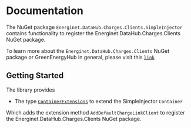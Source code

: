 # Documentation

The NuGet package `Energinet.DataHub.Charges.Clients.SimpleInjector` contains functionality to register the Energinet.DataHub.Charges.Clients NuGet package.

To learn more about the `Energinet.DataHub.Charges.Clients` NuGet package or GreenEnergyHub in general, please visit this [`link`](https://www.nuget.org/packages/Energinet.DataHub.Charges.Clients/)

## Getting Started

The library provides

- The type [`ContainerExtensions`](https://github.com/Energinet-DataHub/geh-charges/blob/main/source/Energinet.Charges.Libraries/source/Energinet.DataHub.Charges.Clients.SimpleInjector/ContainerExtensons.cs) to extend the SimpleInjector `Container`

Which adds the extension method `AddDefaultChargeLinkClient` to register the Energinet.DataHub.Charges.Clients NuGet package.
